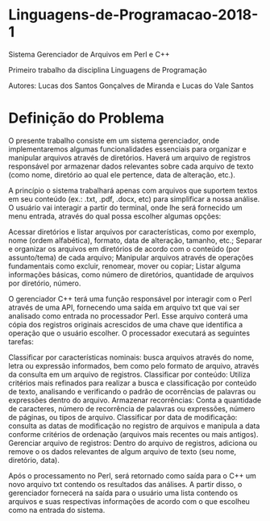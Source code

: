 # Linguagens-de-Programacao-2018-1
Sistema Gerenciador de Arquivos em Perl e C++

Primeiro trabalho da disciplina Linguagens de Programação

Autores: Lucas dos Santos Gonçalves de Miranda e Lucas do Vale Santos


# Definição do Problema

O presente trabalho consiste em um sistema gerenciador, onde implementaremos algumas funcionalidades essenciais para organizar e manipular arquivos através de diretórios. Haverá um arquivo  de registros responsável por armazenar dados relevantes sobre cada arquivo de texto (como nome, diretório ao qual ele pertence, data de alteração, etc.).

A princípio o sistema trabalhará apenas com arquivos que suportem textos em seu conteúdo (ex.: .txt, .pdf, .docx, etc) para simplificar a nossa análise. O usuário vai interagir a partir do terminal, onde lhe será fornecido um menu entrada, através do qual possa escolher algumas opções: 

Acessar diretórios e listar arquivos por características, como por exemplo, nome (ordem alfabética), formato, data de alteração, tamanho, etc.;
Separar e organizar os arquivos em diretórios de acordo com o conteúdo (por assunto/tema) de cada arquivo;
Manipular arquivos através de operações fundamentais como excluir, renomear, mover ou copiar;
Listar alguma informações básicas, como número de diretórios, quantidade de arquivos por diretório, número. 
        
O gerenciador C++ terá uma função responsável por interagir com o Perl através de uma API, fornecendo uma saída em arquivo txt que vai ser analisado como entrada no processador Perl. Esse arquivo conterá uma cópia dos registros originais acrescidos de uma chave que identifica a operação que o usuário escolher. O processador executará as seguintes tarefas:

Classificar por características nominais: busca arquivos através do nome, letra ou expressão informados, bem como pelo formato de arquivo, através da consulta em um arquivo de registros.
Classificar por conteúdo: Utiliza critérios mais refinados para realizar a busca e classificação por conteúdo de texto, analisando e verificando o padrão de ocorrências de palavras ou expressões dentro do arquivo.
Armazenar recorrências: Conta a quantidade de caracteres, número de recorrência de palavras ou expressões, número de páginas, ou tipos de arquivo.
Classificar por data de modificação: consulta as datas de modificação no registro de arquivos e manipula a data conforme critérios de ordenação (arquivos mais recentes ou mais antigos).
Gerenciar arquivo de registros: Dentro do arquivo de registros, adiciona ou remove o os dados relevantes de algum arquivo de texto (seu nome, diretório, data).
    
Após o processamento no Perl, será retornado como saída para o C++ um novo arquivo txt contendo os resultados das análises. A partir disso, o gerenciador fornecerá na saída para o usuário uma lista contendo os arquivos e suas respectivas informações de acordo com o que escolheu como na entrada do sistema. 

